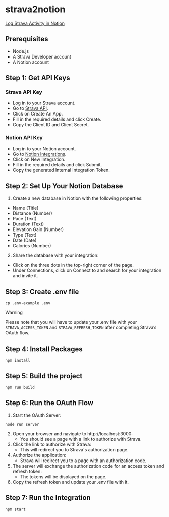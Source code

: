 # strava2notion
[Log Strava Activity in Notion](https://developers.notion.com/page/log-strava-activity-in-notion)

## Prerequisites
- Node.js
- A Strava Developer account
- A Notion account


## Step 1: Get API Keys
### Strava API Key

- Log in to your Strava account.
- Go to [Strava API](https://www.strava.com/login).
- Click on Create An App.
- Fill in the required details and click Create.
- Copy the Client ID and Client Secret.

### Notion API Key
- Log in to your Notion account.
- Go to [Notion Integrations](https://www.notion.so/my-integrations).
- Click on New Integration.
- Fill in the required details and click Submit.
- Copy the generated Internal Integration Token.

## Step 2: Set Up Your Notion Database
1. Create a new database in Notion with the following properties:
- Name (Title)
- Distance (Number)
- Pace (Text)
- Duration (Text)
- Elevation Gain (Number)
- Type (Text)
- Date (Date)
- Calories (Number)
2. Share the database with your integration:
- Click on the three dots in the top-right corner of the page.
- Under Connections, click on Connect to and search for your integration and invite it.

## Step 3: Create .env file
```shell
cp .env-example .env
```
> [!WARNING]
> Please note that you will have to update your .env file with your `STRAVA_ACCESS_TOKEN` and `STRAVA_REFRESH_TOKEN` after completing Strava’s OAuth flow.

## Step 4: Install Packages
```shell
npm install
```

## Step 5: Build the project
```shell
npm run build
```

## Step 6: Run the OAuth Flow
1. Start the OAuth Server:
```shell
node run server
```
2. Open your browser and navigate to http://localhost:3000:
    - You should see a page with a link to authorize with Strava.
3. Click the link to authorize with Strava:
    - This will redirect you to Strava's authorization page.
4. Authorize the application:
    - Strava will redirect you to a page with an authorization code.
5. The server will exchange the authorization code for an access token and refresh token:
    - The tokens will be displayed on the page.
6. Copy the refresh token and update your .env file with it.


## Step 7: Run the Integration
```shell
npm start
```
